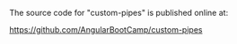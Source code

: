 The source code for "custom-pipes" is published online at:

https://github.com/AngularBootCamp/custom-pipes

